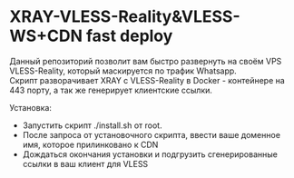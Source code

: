 # XRAY-VLESS-Reality&VLESS-WS+CDN fast deploy   
Данный репозиторий позволит вам быстро развернуть на своём VPS VLESS-Reality, который маскируется по трафик Whatsapp.   
Скрипт разворачивает XRAY с VLESS-Reality в Docker - контейнере на 443 порту, а так же генерирует клиентские ссылки.    

Установка:    
 -  Запустить скрипт ./install.sh от root.   
 -  После запроса от установочного скрипта, ввести ваше доменное имя, которое прилинковано к CDN    
 -  Дождаться окончания установки и подгрузить сгенерированные ссылки в ваш клиент для VLESS    
